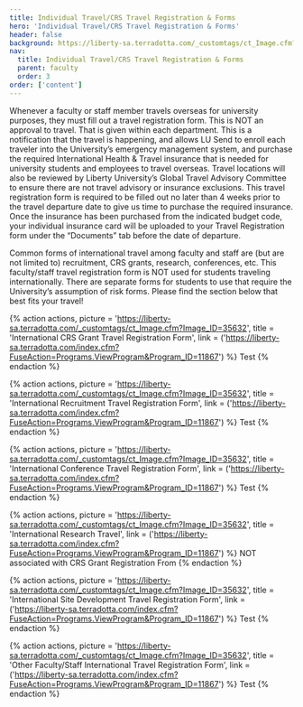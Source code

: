 ```yaml
---
title: Individual Travel/CRS Travel Registration & Forms 
hero: 'Individual Travel/CRS Travel Registration & Forms'
header: false
background: https://liberty-sa.terradotta.com/_customtags/ct_Image.cfm?Image_ID=35627
nav:
  title: Individual Travel/CRS Travel Registration & Forms  
  parent: faculty
  order: 3
order: ['content']
---
```



Whenever a faculty or staff member travels overseas for university purposes, they must fill out a travel registration form. This is NOT an approval to travel. That is given within each department. This is a notification that the travel is happening, and allows LU Send to enroll each traveler into the University’s emergency management system, and purchase the required International Health & Travel insurance that is needed for university students and employees to travel overseas. Travel locations will also be reviewed by Liberty University’s Global Travel Advisory Committee to ensure there are not travel advisory or insurance exclusions. This travel registration form is required to be filled out no later than 4 weeks prior to the travel departure date to give us time to purchase the required insurance. Once the insurance has been purchased from the indicated budget code, your individual insurance card will be uploaded to your Travel Registration form under the “Documents” tab before the date of departure.

Common forms of international travel among faculty and staff are (but are not limited to) recruitment, CRS grants, research, conferences, etc. This faculty/staff travel registration form is NOT used for students traveling internationally. There are separate forms for students to use that require the University’s assumption of risk forms. Please find the section below that best fits your travel!

{% action actions,
  picture = 'https://liberty-sa.terradotta.com/_customtags/ct_Image.cfm?Image_ID=35632',
  title = 'International CRS Grant Travel Registration Form',
  link = ('https://liberty-sa.terradotta.com/index.cfm?FuseAction=Programs.ViewProgram&Program_ID=11867')
%}
Test
{% endaction %}

{% action actions,
  picture = 'https://liberty-sa.terradotta.com/_customtags/ct_Image.cfm?Image_ID=35632',
  title = 'International Recruitment Travel Registration Form',
  link = ('https://liberty-sa.terradotta.com/index.cfm?FuseAction=Programs.ViewProgram&Program_ID=11867')
%}
Test
{% endaction %}

{% action actions,
  picture = 'https://liberty-sa.terradotta.com/_customtags/ct_Image.cfm?Image_ID=35632',
  title = 'International Conference Travel Registration Form',
  link = ('https://liberty-sa.terradotta.com/index.cfm?FuseAction=Programs.ViewProgram&Program_ID=11867')
%}
Test
{% endaction %}

{% action actions,
  picture = 'https://liberty-sa.terradotta.com/_customtags/ct_Image.cfm?Image_ID=35632',
  title = 'International Research Travel',
  link = ('https://liberty-sa.terradotta.com/index.cfm?FuseAction=Programs.ViewProgram&Program_ID=11867')
%}
NOT associated with CRS Grant Registration From
{% endaction %}

{% action actions,
  picture = 'https://liberty-sa.terradotta.com/_customtags/ct_Image.cfm?Image_ID=35632',
  title = 'International Site Development Travel Registration Form',
  link = ('https://liberty-sa.terradotta.com/index.cfm?FuseAction=Programs.ViewProgram&Program_ID=11867')
%}
Test
{% endaction %}

{% action actions,
  picture = 'https://liberty-sa.terradotta.com/_customtags/ct_Image.cfm?Image_ID=35632',
  title = 'Other Faculty/Staff International Travel Registration Form',
  link = ('https://liberty-sa.terradotta.com/index.cfm?FuseAction=Programs.ViewProgram&Program_ID=11867')
%}
Test
{% endaction %}



